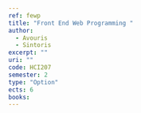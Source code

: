 ```yaml
---
ref: fewp
title: "Front End Web Programming "
author: 
  - Avouris
  - Sintoris
excerpt: ""
uri: ""
code: HCI207
semester: 2
type: "Option"
ects: 6
books:
---
```

